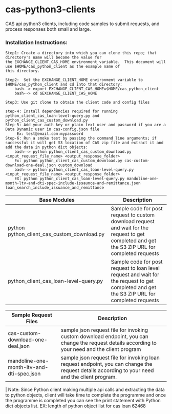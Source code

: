 
# cas-python3-clients
CAS api python3 clients, including code samples to  submit requests, and process responses both small and large.


### Installation Instructions:

	Step1: Create a directory into which you can clone this repo; that directory's name will become the value for
	the EXCHANGE_CLIENT_CAS_HOME environment variable.  This document will use $HOME/cas_python_client as the example name of 
	this directory.
	
	Step2:  Set the EXCHANGE_CLIENT_HOME environment variable to $HOME/cas_python_client and cd into that directory:
		bash--> export EXCHANGE_CLIENT_CAS_HOME=$HOME/cas_python_client
		bash--> cd $EXCHANGE_CLIENT_CAS_HOME

	Step3: Use git clone to obtain the client code and config files 
	
	step-4: Install dependencies required for running python_client_cas_loan-level-query.py and python_client_cas_custom_download.py
	Step-5: Add your auth key or plain text user and password if you are a Data Dynamic user in cas-config.json file
	     Ex: test@email.com:mypassword
	Step-6: Run a smoke test by passing the command line arguments; if successful it will get S3 location of CAS zip file and extract it and add the data in python dict objects:
		bash--> python python_client_cas_custom_download.py <input_request_file_name> <output_response_folder>
		Ex: python python_client_cas_custom_download.py cas-custom-download-one-deal.json custom_download
		bash--> python python_client_cas_loan-level-query.py <input_request_file_name> <output_response_folder>
		EX: python python_client_cas_loan-level-query.py mandoline-one-month-ltv-and-dti-spec-include-issaunce-and-remittance.json  loan_search_include_issuance_and_remittance


| Base Modules | Description |
| --- | --- |
| python python_client_cas_custom_download.py | Sample code for post request to custom download request and wait for the request to get completed and get the S3 ZIP URL for completed requests|
| python_client_cas_loan-level-query.py | Sample code for post request to loan level request and wait for the request to get completed and get the S3 ZIP URL for completed requests |


| Sample Request Files | Description |
| --- | --- |
| cas-custom-download-one-deal.json| sample json request file for invoking custom download endpoint, you can change the request details according to your need and the client program|
| mandoline-one-month-ltv-and-dti-spec.json | sample json request file for invoking loan request endpoint, you can change the request details according to your need and the client program. |
| 
Note: Since Python client making multiple api calls and extracting the data to python objects, client will take time to complete the programme and once the programme is completed you can see the print statement with Python dict objects list.
   EX: length of python object list for cas loan 62468
